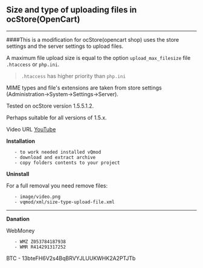 ## Size and type of uploading files in ocStore(OpenCart)
---
####This is a modification for ocStore(opencart shop) uses the store settings and the server settings to upload files.

A maximum file upload size is equal to the option `upload_max_filesize` file `.htaccess` or `php.ini`.

>`.htaccess` has higher priority than `php.ini`

MIME types and file's extensions are taken from store settings (Administration->System->Settings->Server).

Tested on ocStore version 1.5.5.1.2. 

Perhaps suitable for all versions of 1.5.x.

Video URL     [YouTube](https://youtu.be/5lNR_efBHfE)

**Installation**

       - to work needed installed vQmod
       - download and extract archive
       - copy folders contents to your project

**Uninstall**

For a full removal you need remove files: 

       - image/video.png
       - vqmod/xml/size-type-upload-file.xml

---       
**Danation**

WebMoney 

       - WMZ Z053784187938 
       - WMR R414291317252 
       
BTC - 13bteFH6V2s4BqBRVYJLUUKWHK2A2PTJTb
